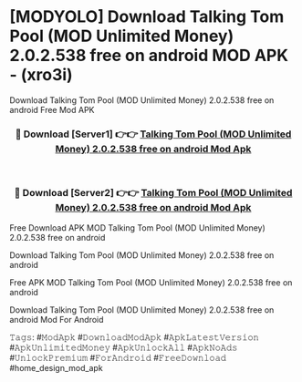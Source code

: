# [MODYOLO] Download Talking Tom Pool (MOD Unlimited Money) 2.0.2.538 free on android MOD APK - (xro3i)
Download Talking Tom Pool (MOD Unlimited Money) 2.0.2.538 free on android Free Mod APK

<div align="center">
<h3>🔴 Download [Server1] 👉👉 <a href="https://apk-comot.site?title=Talking_Tom_Pool_(MOD_Unlimited_Money)_2.0.2.538_free_on_android">Talking Tom Pool (MOD Unlimited Money) 2.0.2.538 free on android Mod Apk</a></h3><br>

<h3>🔴 Download [Server2] 👉👉 <a href="https://apk-comot.site?title=Talking_Tom_Pool_(MOD_Unlimited_Money)_2.0.2.538_free_on_android">Talking Tom Pool (MOD Unlimited Money) 2.0.2.538 free on android Mod Apk</a></h3>
</div>


Free Download APK MOD Talking Tom Pool (MOD Unlimited Money) 2.0.2.538 free on android

Download Talking Tom Pool (MOD Unlimited Money) 2.0.2.538 free on android 

Free APK MOD Talking Tom Pool (MOD Unlimited Money) 2.0.2.538 free on android 

Download Talking Tom Pool (MOD Unlimited Money) 2.0.2.538 free on android Mod For Android

𝚃𝚊𝚐𝚜: #𝙼𝚘𝚍𝙰𝚙𝚔 #𝙳𝚘𝚠𝚗𝚕𝚘𝚊𝚍𝙼𝚘𝚍𝙰𝚙𝚔 #𝙰𝚙𝚔𝙻𝚊𝚝𝚎𝚜𝚝𝚅𝚎𝚛𝚜𝚒𝚘𝚗 #𝙰𝚙𝚔𝚄𝚗𝚕𝚒𝚖𝚒𝚝𝚎𝚍𝙼𝚘𝚗𝚎𝚢 #𝙰𝚙𝚔𝚄𝚗𝚕𝚘𝚌𝚔𝙰𝚕𝚕 #𝙰𝚙𝚔𝙽𝚘𝙰𝚍𝚜 #𝚄𝚗𝚕𝚘𝚌𝚔𝙿𝚛𝚎𝚖𝚒𝚞𝚖 #𝙵𝚘𝚛𝙰𝚗𝚍𝚛𝚘𝚒𝚍 #𝙵𝚛𝚎𝚎𝙳𝚘𝚠𝚗𝚕𝚘𝚊𝚍 #home_design_mod_apk